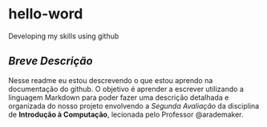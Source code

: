 # hello-word
Developing my skills using github
## _Breve Descrição_
Nesse readme eu estou descrevendo o que estou aprendo na documentação do github. O objetivo é aprender a escrever utilizando a linguagem Markdown para poder fazer uma descrição detalhada e organizada do nosso projeto envolvendo a _Segunda Avaliação_ da disciplina de __Introdução à Computação__, lecionada pelo Professor @arademaker.
